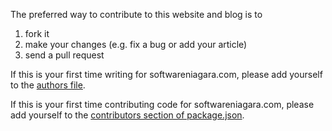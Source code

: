 The preferred way to contribute to this website and blog is to
1. fork it
2. make your changes (e.g. fix a bug or add your article)
3. send a pull request

If this is your first time writing for softwareniagara.com,
please add yourself to the [authors file](src/documents/authors).

If this is your first time contributing code for softwareniagara.com,
please add yourself to the [contributors section of package.json](package.json).
